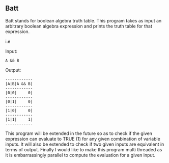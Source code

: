 ## Batt

Batt stands for boolean algebra truth table.
This program takes as input an arbitrary boolean algebra expression and prints the truth table for that expression.

i.e

Input:

```
A && B
```

Output:

```
------------
|A|B|A && B|
------------
|0|0|     0|
------------
|0|1|     0|
------------
|1|0|     0|
------------
|1|1|     1|
------------
```

This program will be extended in the future so as to check if the given expression can evaluate to TRUE (1) for any given combination of variable inputs.
It will also be extended to check if two given inputs are equivalent in terms of output.
Finally I would like to make this program multi threaded as it is embarrassingly parallel to compute the evaluation for a given input.
